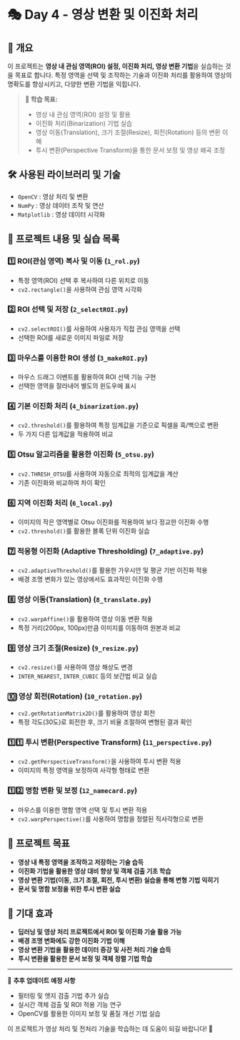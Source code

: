 # 🎭 Day 4 - 영상 변환 및 이진화 처리

## 📖 개요
이 프로젝트는 **영상 내 관심 영역(ROI) 설정, 이진화 처리, 영상 변환 기법**을 실습하는 것을 목표로 합니다.
특정 영역을 선택 및 조작하는 기술과 이진화 처리를 활용하여 영상의 명확도를 향상시키고, 다양한 변환 기법을 익힙니다.

> **🎯 학습 목표:**
> - 영상 내 관심 영역(ROI) 설정 및 활용
> - 이진화 처리(Binarization) 기법 실습
> - 영상 이동(Translation), 크기 조절(Resize), 회전(Rotation) 등의 변환 이해
> - 투시 변환(Perspective Transform)을 통한 문서 보정 및 영상 왜곡 조정

## 🛠 사용된 라이브러리 및 기술
- `OpenCV` : 영상 처리 및 변환
- `NumPy` : 영상 데이터 조작 및 연산
- `Matplotlib` : 영상 데이터 시각화

## 🔬 프로젝트 내용 및 실습 목록
### 1️⃣ **ROI(관심 영역) 복사 및 이동** (`1_rol.py`)
- 특정 영역(ROI) 선택 후 복사하여 다른 위치로 이동
- `cv2.rectangle()`을 사용하여 관심 영역 시각화

### 2️⃣ **ROI 선택 및 저장** (`2_selectROI.py`)
- `cv2.selectROI()`를 사용하여 사용자가 직접 관심 영역을 선택
- 선택한 ROI를 새로운 이미지 파일로 저장

### 3️⃣ **마우스를 이용한 ROI 생성** (`3_makeROI.py`)
- 마우스 드래그 이벤트를 활용하여 ROI 선택 기능 구현
- 선택한 영역을 잘라내어 별도의 윈도우에 표시

### 4️⃣ **기본 이진화 처리** (`4_binarization.py`)
- `cv2.threshold()`를 활용하여 특정 임계값을 기준으로 픽셀을 흑/백으로 변환
- 두 가지 다른 임계값을 적용하여 비교

### 5️⃣ **Otsu 알고리즘을 활용한 이진화** (`5_otsu.py`)
- `cv2.THRESH_OTSU`를 사용하여 자동으로 최적의 임계값을 계산
- 기존 이진화와 비교하여 차이 확인

### 6️⃣ **지역 이진화 처리** (`6_local.py`)
- 이미지의 작은 영역별로 Otsu 이진화를 적용하여 보다 정교한 이진화 수행
- `cv2.threshold()`를 활용한 블록 단위 이진화 실습

### 7️⃣ **적응형 이진화 (Adaptive Thresholding)** (`7_adaptive.py`)
- `cv2.adaptiveThreshold()`를 활용한 가우시안 및 평균 기반 이진화 적용
- 배경 조명 변화가 있는 영상에서도 효과적인 이진화 수행

### 8️⃣ **영상 이동(Translation)** (`8_translate.py`)
- `cv2.warpAffine()`을 활용하여 영상 이동 변환 적용
- 특정 거리(200px, 100px)만큼 이미지를 이동하여 원본과 비교

### 9️⃣ **영상 크기 조절(Resize)** (`9_resize.py`)
- `cv2.resize()`를 사용하여 영상 해상도 변경
- `INTER_NEAREST`, `INTER_CUBIC` 등의 보간법 비교 실습

### 🔟 **영상 회전(Rotation)** (`10_rotation.py`)
- `cv2.getRotationMatrix2D()`를 활용하여 영상 회전
- 특정 각도(30도)로 회전한 후, 크기 비율 조절하여 변형된 결과 확인

### 1️⃣1️⃣ **투시 변환(Perspective Transform)** (`11_perspective.py`)
- `cv2.getPerspectiveTransform()`을 사용하여 투시 변환 적용
- 이미지의 특정 영역을 보정하여 사각형 형태로 변환

### 1️⃣2️⃣ **명함 변환 및 보정** (`12_namecard.py`)
- 마우스를 이용한 명함 영역 선택 및 투시 변환 적용
- `cv2.warpPerspective()`를 사용하여 명함을 정렬된 직사각형으로 변환

## 🚀 프로젝트 목표
- **영상 내 특정 영역을 조작하고 저장하는 기술 습득**
- **이진화 기법을 활용한 영상 대비 향상 및 객체 검출 기초 학습**
- **영상 변환 기법(이동, 크기 조절, 회전, 투시 변환) 실습을 통해 변형 기법 익히기**
- **문서 및 명함 보정을 위한 투시 변환 실습**

## 📌 기대 효과
- **딥러닝 및 영상 처리 프로젝트에서 ROI 및 이진화 기술 활용 가능**
- **배경 조명 변화에도 강한 이진화 기법 이해**
- **영상 변환 기법을 활용한 데이터 증강 및 사전 처리 기술 습득**
- **투시 변환을 활용한 문서 보정 및 객체 정렬 기법 학습**

---
📢 **추후 업데이트 예정 사항**
- 필터링 및 엣지 검출 기법 추가 실습
- 실시간 객체 검출 및 ROI 적용 기능 연구
- OpenCV를 활용한 이미지 보정 및 품질 개선 기법 실습

이 프로젝트가 영상 처리 및 전처리 기술을 학습하는 데 도움이 되길 바랍니다! 🚀
